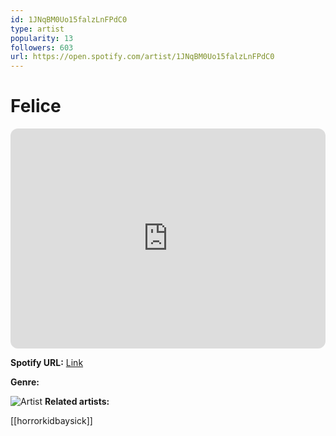 ```yaml
---
id: 1JNqBM0Uo15falzLnFPdC0
type: artist
popularity: 13
followers: 603
url: https://open.spotify.com/artist/1JNqBM0Uo15falzLnFPdC0
---
```

# Felice

<iframe style="border-radius:12px" src="https://open.spotify.com/embed/artist/1JNqBM0Uo15falzLnFPdC0" width="100%" height="352" frameBorder="0" allowfullscreen="" allow="autoplay; clipboard-write; encrypted-media; fullscreen; picture-in-picture" loading="lazy"></iframe>

**Spotify URL:** [Link](https://open.spotify.com/artist/1JNqBM0Uo15falzLnFPdC0)

**Genre:** 

![Artist](https://i.scdn.co/image/ab6761610000e5eb42478792eeddc679045c5c56)
**Related artists:**

[[horrorkidbaysick]]
